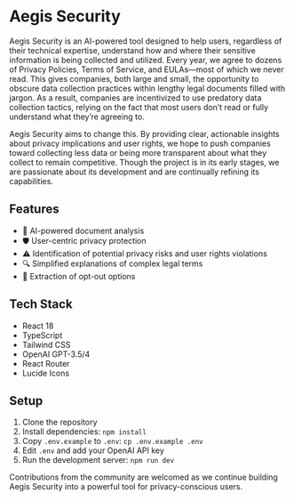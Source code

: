 # Aegis Security

Aegis Security is an AI-powered tool designed to help users, regardless of their technical expertise, understand how and where their sensitive information is being collected and utilized. Every year, we agree to dozens of Privacy Policies, Terms of Service, and EULAs—most of which we never read. This gives companies, both large and small, the opportunity to obscure data collection practices within lengthy legal documents filled with jargon. As a result, companies are incentivized to use predatory data collection tactics, relying on the fact that most users don’t read or fully understand what they’re agreeing to.

Aegis Security aims to change this. By providing clear, actionable insights about privacy implications and user rights, we hope to push companies toward collecting less data or being more transparent about what they collect to remain competitive. Though the project is in its early stages, we are passionate about its development and are continually refining its capabilities.

## Features

- 🤖 AI-powered document analysis
- 🛡️ User-centric privacy protection
- ⚠️ Identification of potential privacy risks and user rights violations
- 🔍 Simplified explanations of complex legal terms
- 🚫 Extraction of opt-out options

## Tech Stack

- React 18
- TypeScript
- Tailwind CSS
- OpenAI GPT-3.5/4
- React Router
- Lucide Icons

## Setup

1. Clone the repository
2. Install dependencies: `npm install`
3. Copy `.env.example` to `.env`: `cp .env.example .env`
4. Edit `.env` and add your OpenAI API key
5. Run the development server: `npm run dev`

Contributions from the community are welcomed as we continue building Aegis Security into a powerful tool for privacy-conscious users.
